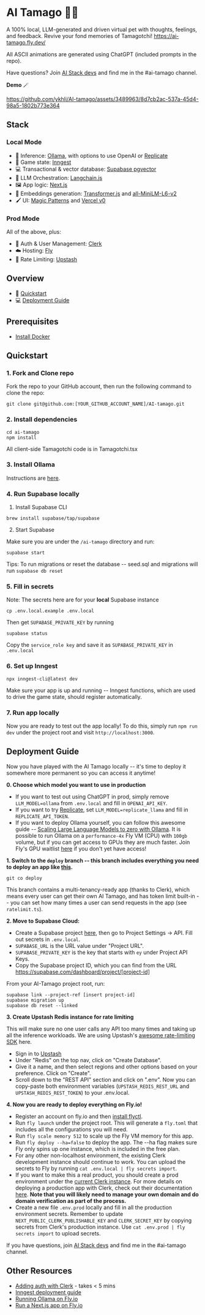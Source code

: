 # AI Tamago 🥚🐣
A 100% local, LLM-generated and driven virtual pet with thoughts, feelings, and feedback. Revive your fond memories of Tamagotchi! https://ai-tamago.fly.dev/

All ASCII animations are generated using ChatGPT (included prompts in the repo).

Have questions? Join [AI Stack devs](https://discord.gg/TsWCNVvRP5) and find me in the #ai-tamago channel.

**Demo** 🪄

https://github.com/ykhli/AI-tamago/assets/3489963/8d7cb2ac-537a-45d4-98a5-1802b773e364

## Stack

### Local Mode
- 🦙 Inference: [Ollama](https://github.com/jmorganca/ollama), with options to use OpenAI or [Replicate](https://replicate.com/)
- 🔔 Game state: [Inngest](https://www.inngest.com/)
- 💻 Transactional & vector database: [Supabase pgvector](https://supabase.com/docs/guides/database/extensions/pgvector)
- 🧠 LLM Orchestration: [Langchain.js](https://js.langchain.com/docs/)
- 🖼️ App logic: [Next.js](https://nextjs.org/)
- 🧮 Embeddings generation: [Transformer.js](https://github.com/xenova/transformers.js) and [
all-MiniLM-L6-v2](https://huggingface.co/Xenova/all-MiniLM-L6-v2)
- 🖌️ UI: [Magic Patterns](https://www.magicpatterns.com/) and [Vercel v0](https://v0.dev/) 

### Prod Mode
All of the above, plus: 
- 🔐 Auth & User Management: [Clerk](https://clerk.com/)
- ☁️  Hosting: [Fly](https://fly.io/)
- 🥇 Rate Limiting: [Upstash](https://upstash.com/)

## Overview
- 🚀 [Quickstart](#quickstart)
- 💻 [Deployment Guide](#deployment-guide)

## Prerequisites

- [Install Docker](https://www.docker.com/get-started)

## Quickstart

### 1. Fork and Clone repo

Fork the repo to your GitHub account, then run the following command to clone the repo:

```
git clone git@github.com:[YOUR_GITHUB_ACCOUNT_NAME]/AI-tamago.git
```

### 2. Install dependencies
```
cd ai-tamago
npm install
```

All client-side Tamagotchi code is in Tamagotchi.tsx

### 3. Install Ollama
Instructions are [here](https://github.com/jmorganca/ollama#macos).

### 4. Run Supabase locally
1. Install Supabase CLI

```
brew install supabase/tap/supabase
```

2. Start Supabase

Make sure you are under the `/ai-tamago` directory and run:

```
supabase start
```

Tips: To run migrations or reset the database -- seed.sql and migrations will run
`supabase db reset`

### 5. Fill in secrets
Note: The secrets here are for your **local** Supabase instance

```
cp .env.local.example .env.local
```

Then get `SUPABASE_PRIVATE_KEY` by running

```
supabase status
```

Copy the `service_role key` and save it as `SUPABASE_PRIVATE_KEY` in `.env.local`

### 6. Set up Inngest
`npx inngest-cli@latest dev`

Make sure your app is up and running -- Inngest functions, which are used to drive the game state, should register automatically. 


### 7. Run app locally

Now you are ready to test out the app locally! To do this, simply run `npm run dev` under the project root and visit `http://localhost:3000`.

## Deployment Guide

Now you have played with the AI Tamago locally -- it's time to deploy it somewhere more permanent so you can access it anytime! 

**0. Choose which model you want to use in production**
- If you want to test out using ChatGPT in prod, simply remove `LLM_MODEL=ollama` from `.env.local` and fill in `OPENAI_API_KEY`.
- If you want to try [Replicate](https://replicate.com/), set `LLM_MODEL=replicate_llama` and fill in `REPLICATE_API_TOKEN`.
- If you want to deploy Ollama yourself, you can follow this awesome guide -- [Scaling Large Language Models to zero with Ollama](https://fly.io/blog/scaling-llm-ollama/). It is possible to run Ollama on a `performance-4x` Fly VM (CPU) with `100gb` volume, but if you can get access to GPUs they are much faster. Join Fly's GPU waitlist [here](https://fly.io/gpu) if you don't yet have access!


**1. Switch to the `deploy` branch -- this branch includes everything you need to deploy an app like [this](https://ai-tamago.fly.dev/).**

   
```git co deploy```


This branch contains a multi-tenancy-ready app (thanks to Clerk), which means every user can get their own AI Tamago, and has token limit built-in -- you can set how many times a user can send requests in the app (see `ratelimit.ts`).

**2. Move to Supabase Cloud:**

- Create a Supabase project [here](https://supabase.com/), then go to Project Settings -> API. Fill out secrets in `.env.local`.
- `SUPABASE_URL` is the URL value under "Project URL".
- `SUPABASE_PRIVATE_KEY` is the key that starts with `ey` under Project API Keys.
- Copy the Supabase project ID, which you can find from the URL https://supabase.com/dashboard/project/[project-id]

From your AI-Tamago project root, run:

```
supabase link --project-ref [insert project-id]
supabase migration up
supabase db reset --linked
```

**3. Create Upstash Redis instance for rate limiting**

This will make sure no one user calls any API too many times and taking up all the inference workloads. We are using Upstash's [awesome rate-limiting SDK](https://upstash.com/blog/upstash-ratelimit) here.

- Sign in to [Upstash](https://upstash.com/)
- Under "Redis" on the top nav, click on "Create Database".
- Give it a name, and then select regions and other options based on your preference. Click on "Create".
- Scroll down to the "REST API" section and click on ".env". Now you can copy-paste both environment variables (`UPSTASH_REDIS_REST_URL` and `UPSTASH_REDIS_REST_TOKEN`) to your .env.local.

**4. Now you are ready to deploy everything on Fly.io!**
- Register an account on fly.io and then [install flyctl](https://fly.io/docs/hands-on/install-flyctl/).
- Run `fly launch` under the project root. This will generate a `fly.toml` that includes all the configurations you will need.
- Run `fly scale memory 512` to scale up the Fly VM memory for this app.
- Run `fly deploy --ha=false` to deploy the app. The --ha flag makes sure Fly only spins up one instance, which is included in the free plan.
- For any other non-localhost environment, the existing Clerk development instance should continue to work. You can upload the secrets to Fly by running `cat .env.local | fly secrets import`.
- If you want to make this a real product, you should create a prod environment under the [current Clerk instance](https://dashboard.clerk.com/). For more details on deploying a production app with Clerk, check out their documentation [here](https://clerk.com/docs/deployments/overview). **Note that you will likely need to manage your own domain and do domain verification as part of the process.**
- Create a new file `.env.prod` locally and fill in all the production environment secrets. Remember to update `NEXT_PUBLIC_CLERK_PUBLISHABLE_KEY` and `CLERK_SECRET_KEY` by copying secrets from Clerk's production instance. Use `cat .env.prod | fly secrets import` to upload secrets.

If you have questions, join [AI Stack devs](https://discord.gg/TsWCNVvRP5) and find me in the #ai-tamago channel.

## Other Resources 
- [Adding auth with Clerk](https://clerk.com/docs/quickstarts/nextjs) - takes < 5 mins
- [Inngest deployment guide](https://www.inngest.com/docs/deploy)
- [Running Ollama on Fly.io](https://fly.io/blog/scaling-llm-ollama/)
- [Run a Next.js app on Fly.io](https://fly.io/docs/js/frameworks/nextjs/#:~:text=Deploy%20an%20existing%20NextJS%20app&text=First%2C%20install%20flyctl%2C%20your%20Fly,the%20root%20of%20your%20application.&text=Creating%20app%20in%20%2FUsers%2Fme,source%20code%20Detected%20a%20Next.)